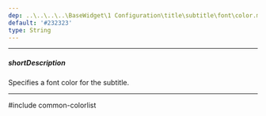 ```yaml
---
dep: ..\..\..\..\BaseWidget\1 Configuration\title\subtitle\font\color.md
default: '#232323'
type: String
---
```

---
##### shortDescription
Specifies a font color for the subtitle.

---
#include common-colorlist